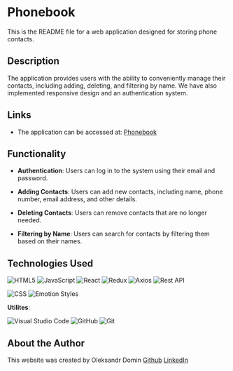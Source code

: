 # Phonebook

This is the README file for a web application designed for storing phone contacts. 

## Description

The application provides users with the ability to conveniently manage their contacts, including adding, deleting, and filtering by name. We have also implemented responsive design and an authentication system.

## Links

- The application can be accessed at:  [Phonebook](https://oleksandrdomin.github.io/phonebook/)


## Functionality

- **Authentication**: Users can log in to the system using their email and password.

- **Adding Contacts**: Users can add new contacts, including name, phone number, email address, and other details.

- **Deleting Contacts**: Users can remove contacts that are no longer needed.

- **Filtering by Name**: Users can search for contacts by filtering them based on their names.



## Technologies Used

  ![HTML5](https://img.shields.io/badge/html5-%23E34F26.svg?style=for-the-badge&logo=html5&logoColor=white)
  ![JavaScript](https://img.shields.io/badge/javascript-%23323330.svg?style=for-the-badge&logo=javascript&logoColor=%23F7DF1E)
  ![React](https://img.shields.io/badge/react-%2320232a.svg?style=for-the-badge&logo=react&logoColor=%2361DAFB)
  ![Redux](https://img.shields.io/badge/redux-%23593d88.svg?style=for-the-badge&logo=redux&logoColor=white)
  ![Axios](https://img.shields.io/badge/Axios-5A29E4?style=for-the-badge&logo=axios&logoColor=white)
  ![Rest API](https://img.shields.io/badge/Rest_API-gray?style=for-the-badge)

  ![CSS](https://img.shields.io/badge/CSS3-1572B6?style=for-the-badge&logo=css3&logoColor=white)
  ![Emotion Styles](https://img.shields.io/badge/Emotion-D26AC2?style=for-the-badge)

 **Utilites**:

   ![Visual Studio Code](https://img.shields.io/badge/Visual%20Studio%20Code-0078d7.svg?style=for-the-badge&logo=visual-studio-code&logoColor=white)
   ![GitHub](https://img.shields.io/badge/github-%23121011.svg?style=for-the-badge&logo=github&logoColor=white)
   ![Git](https://img.shields.io/badge/git-%23F05033.svg?style=for-the-badge&logo=git&logoColor=white)


## About the Author
This website was created by Oleksandr Domin
[Github](https://github.com/OleksandrDomin)
[LinkedIn](https://www.linkedin.com/in/dominoleksandr/)
